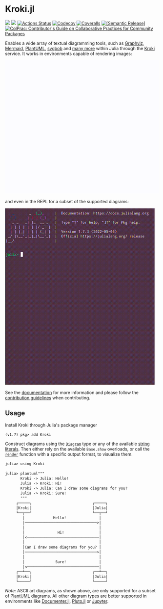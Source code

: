 # Kroki.jl

[![](https://img.shields.io/badge/docs-stable-blue.svg)](https://bauglir.github.io/Kroki.jl/stable)
[![](https://img.shields.io/badge/docs-latest-blue.svg)](https://bauglir.github.io/Kroki.jl/latest)
[![Actions Status](https://github.com/bauglir/Kroki.jl/workflows/CI/badge.svg)](https://github.com/bauglir/Kroki.jl/actions)
[![Codecov](https://codecov.io/gh/bauglir/Kroki.jl/branch/development/graph/badge.svg)](https://codecov.io/gh/bauglir/Kroki.jl)
[![Coveralls](https://coveralls.io/repos/github/bauglir/Kroki.jl/badge.svg?branch=development)](https://coveralls.io/github/bauglir/Kroki.jl?branch=development)
[![[Semantic Release]](https://img.shields.io/badge/%20%20%F0%9F%93%A6%F0%9F%9A%80-semantic--release-e10079.svg)](https://github.com/semantic-release/semantic-release)
[![ColPrac: Contributor's Guide on Collaborative Practices for Community
Packages](https://img.shields.io/badge/ColPrac-Contributor's%20Guide-blueviolet)](https://colprac.sciml.ai/)

Enables a wide array of textual diagramming tools, such as
[Graphviz](https://www.graphviz.org), [Mermaid](https://mermaidjs.github.io),
[PlantUML](https://plantuml.com),
[svgbob](https://ivanceras.github.io/content/Svgbob.html) and [many
more](https://bauglir.github.io/Kroki.jl/stable/#diagram-support) within Julia
through the [Kroki](https://kroki.io) service. It works in environments capable
of rendering images:

![Kroki Pluto Demo](./docs/src/kroki-demo-pluto.gif)

and even in the REPL for a subset of the supported diagrams:

![Kroki REPL Demo](./docs/src/kroki-demo-repl.gif)

See the [documentation](https://bauglir.github.io/Kroki.jl/stable) for more
information and please follow the [contribution guidelines](CONTRIBUTING.md)
when contributing.

## Usage

Install Kroki through Julia's package manager

```
(v1.7) pkg> add Kroki
```

Construct diagrams using the
[`Diagram`](https://bauglir.github.io/Kroki.jl/stable/api/#Kroki.Diagram) type
or any of the available [string
literals](https://bauglir.github.io/Kroki.jl/stable/api/#String-Literals). Then
either rely on the available `Base.show` overloads, or call the
[`render`](https://bauglir.github.io/Kroki.jl/stable/api/#Kroki.render)
function with a specific output format, to visualize them.

```
julia> using Kroki

julia> plantuml"""
       Kroki -> Julia: Hello!
       Julia -> Kroki: Hi!
       Kroki -> Julia: Can I draw some diagrams for you?
       Julia -> Kroki: Sure!
       """
     ┌─────┐                            ┌─────┐
     │Kroki│                            │Julia│
     └──┬──┘                            └──┬──┘
        │             Hello!               │
        │─────────────────────────────────>│
        │                                  │
        │               Hi!                │
        │<─────────────────────────────────│
        │                                  │
        │Can I draw some diagrams for you? │
        │─────────────────────────────────>│
        │                                  │
        │              Sure!               │
        │<─────────────────────────────────│
     ┌──┴──┐                            ┌──┴──┐
     │Kroki│                            │Julia│
     └─────┘                            └─────┘
```

_Note:_ ASCII art diagrams, as shown above, are only supported for a subset of
[PlantUML](https://plantuml.com) diagrams. All other diagram types are better
supported in environments like
[Documenter.jl](https://juliadocs.github.io/Documenter.jl/stable),
[Pluto.jl](https://github.com/fonsp/Pluto.jl) or
[Jupyter](https://jupyter.org).
